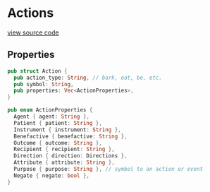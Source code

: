 # Actions

[view source code](https://github.com/brochington/sematle/blob/main/sema-api/src/sema/action.rs)

## Properties

```rust
pub struct Action {
  pub action_type: String, // bark, eat, be, etc.
  pub symbol: String,
  pub properties: Vec<ActionProperties>,
}

pub enum ActionProperties {
  Agent { agent: String },
  Patient { patient: String },
  Instrument { instrument: String },
  Benefactive { benefactive: String },
  Outcome { outcome: String },
  Recipient { recipient: String },
  Direction { direction: Directions },
  Attribute { attribute: String },
  Purpose { purpose: String }, // symbol to an action or event
  Negate { negate: bool },
}
```